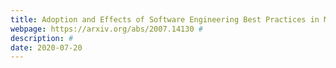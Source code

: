 ```yaml
---
title: Adoption and Effects of Software Engineering Best Practices in Machine Learning
webpage: https://arxiv.org/abs/2007.14130 #
description: #
date: 2020-07-20
---
```

